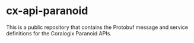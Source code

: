 # cx-api-paranoid

This is a public repository that contains the Protobuf message and service definitions for the Coralogix Paranoid APIs.
